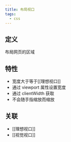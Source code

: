 ```yaml
---
title: 布局视口
tags:
  - css
---
```

## 定义

布局网页的区域

## 特性

- 宽度大于等于[[理想视口]]
- 通过 viewport 属性设置宽度
- 通过 clientWidth 获取
- 不会随手指缩放而缩放

## 关联

- [[理想视口]]
- [[视觉视口]]